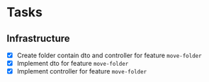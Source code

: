 # Tasks

## Infrastructure

- [x] Create folder contain dto and controller for feature `move-folder`
- [x] Implement dto for feature `move-folder`
- [x] Implement controller for feature `move-folder`
